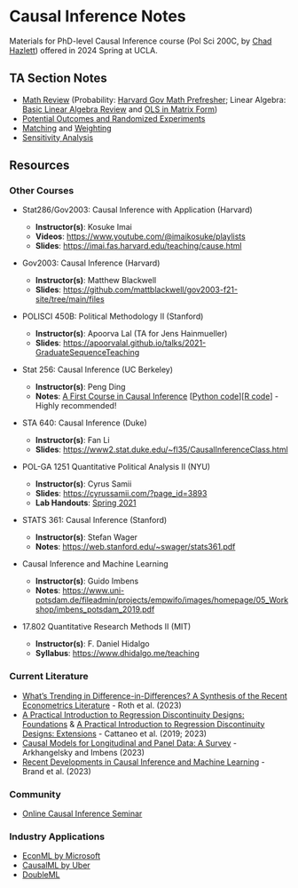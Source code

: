 # Causal Inference Notes

Materials for PhD-level Causal Inference course (Pol Sci 200C, by [Chad Hazlett](https://www.chadhazlett.com/)) offered in 2024 Spring at UCLA.


## TA Section Notes
- [Math Review](https://htmlpreview.github.io/?https://github.com/haotianchen/Causal-Inference/blob/main/1-Math/prob_matrix_review.html) (Probability: [Harvard Gov Math Prefresher](https://iqss.github.io/prefresher/probability-theory.html); Linear Algebra: [Basic Linear Algebra Review](https://github.com/haotianchen/Causal-Inference/blob/main/1-Math/BasicMatrixAlgebra_review.pdf) and [OLS in Matrix Form](https://web.stanford.edu/~mrosenfe/soc_meth_proj3/matrix_OLS_NYU_notes.pdf))
- [Potential Outcomes and Randomized Experiments](https://htmlpreview.github.io/?https://github.com/haotianchen/Causal-Inference/blob/main/2-PO/potential_outcomes.html)
- [Matching](https://htmlpreview.github.io/?https://github.com/haotianchen/Causal-Inference/blob/main/3-SOO/matching.html) and [Weighting](https://htmlpreview.github.io/?https://github.com/haotianchen/Causal-Inference/blob/main/3-SOO/weighting.html)
- [Sensitivity Analysis](https://htmlpreview.github.io/?https://github.com/haotianchen/Causal-Inference/blob/main/4-Sensitivity/sensitivity.html)


## Resources

### Other Courses
- Stat286/Gov2003: Causal Inference with Application (Harvard)
  - **Instructor(s)**: Kosuke Imai
  - **Videos**: https://www.youtube.com/@imaikosuke/playlists
  - **Slides**: https://imai.fas.harvard.edu/teaching/cause.html

- Gov2003: Causal Inference (Harvard)
  - **Instructor(s)**: Matthew Blackwell
  - **Slides**: https://github.com/mattblackwell/gov2003-f21-site/tree/main/files

- POLISCI 450B: Political Methodology II (Stanford)
  - **Instructor(s)**: Apoorva Lal (TA for Jens Hainmueller)
  - **Slides**: https://apoorvalal.github.io/talks/2021-GraduateSequenceTeaching

- Stat 256: Causal Inference (UC Berkeley)
  - **Instructor(s)**: Peng Ding
  - **Notes**: [A First Course in Causal Inference](https://arxiv.org/pdf/2305.18793.pdf) [[Python code](https://github.com/apoorvalal/ding_causalInference_python)][[R code](https://dataverse.harvard.edu/dataset.xhtml?persistentId=doi:10.7910/DVN/ZX3VEV)] - Highly recommended!

- STA 640: Causal Inference (Duke)
  - **Instructor(s)**: Fan Li
  - **Slides**: https://www2.stat.duke.edu/~fl35/CausalInferenceClass.html

- POL-GA 1251 Quantitative Political Analysis II (NYU)
  - **Instructor(s)**: Cyrus Samii
  - **Slides**: https://cyrussamii.com/?page_id=3893
  - **Lab Handouts**: [Spring 2021](https://www.zhoujunlong.com/Quant2_lab_2021sp/)

- STATS 361: Causal Inference (Stanford)
  - **Instructor(s)**: Stefan Wager
  - **Notes**: https://web.stanford.edu/~swager/stats361.pdf

- Causal Inference and Machine Learning
  - **Instructor(s)**: Guido Imbens
  - **Notes**: https://www.uni-potsdam.de/fileadmin/projects/empwifo/images/homepage/05_Workshop/imbens_potsdam_2019.pdf

- 17.802 Quantitative Research Methods II (MIT)
  - **Instructor(s)**: F. Daniel Hidalgo
  - **Syllabus**: https://www.dhidalgo.me/teaching

### Current Literature
- [What’s Trending in Difference-in-Differences? A Synthesis of the Recent Econometrics Literature](https://arxiv.org/pdf/2201.01194.pdf) - Roth et al. (2023)
- [A Practical Introduction to Regression Discontinuity Designs: Foundations](https://arxiv.org/pdf/1911.09511.pdf) & [A Practical Introduction to Regression Discontinuity Designs: Extensions](https://arxiv.org/pdf/2301.08958.pdf) - Cattaneo et al. (2019; 2023)
- [Causal Models for Longitudinal and Panel Data: A Survey](https://www.nber.org/papers/w31942) - Arkhangelsky and Imbens (2023)
- [Recent Developments in Causal Inference and Machine Learning](https://www.annualreviews.org/content/journals/10.1146/annurev-soc-030420-015345) - Brand et al. (2023)

### Community
- [Online Causal Inference Seminar](https://sites.google.com/view/ocis/home)

### Industry Applications
- [EconML by Microsoft](https://econml.azurewebsites.net/)
- [CausalML by Uber](https://causalml.readthedocs.io/en/latest/about.html)
- [DoubleML](https://docs.doubleml.org/stable/index.html)
